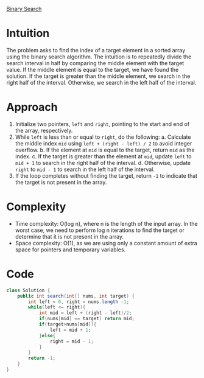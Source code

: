 [Binary Search](https://leetcode.com/problems/binary-search/description/)

# Intuition
The problem asks to find the index of a target element in a sorted array using the binary search algorithm. The intuition is to repeatedly divide the search interval in half by comparing the middle element with the target value. If the middle element is equal to the target, we have found the solution. If the target is greater than the middle element, we search in the right half of the interval. Otherwise, we search in the left half of the interval.

# Approach
1. Initialize two pointers, `left` and `right`, pointing to the start and end of the array, respectively.
2. While `left` is less than or equal to `right`, do the following:
   a. Calculate the middle index `mid` using `left + (right - left) / 2` to avoid integer overflow.
   b. If the element at `mid` is equal to the target, return `mid` as the index.
   c. If the target is greater than the element at `mid`, update `left` to `mid + 1` to search in the right half of the interval.
   d. Otherwise, update `right` to `mid - 1` to search in the left half of the interval.
3. If the loop completes without finding the target, return `-1` to indicate that the target is not present in the array.

# Complexity
- Time complexity: O(log n), where n is the length of the input array. In the worst case, we need to perform log n iterations to find the target or determine that it is not present in the array.
- Space complexity: O(1), as we are using only a constant amount of extra space for pointers and temporary variables.

# Code
```java
class Solution {
    public int search(int[] nums, int target) {
        int left = 0, right = nums.length -1;
        while(left <= right){
            int mid = left + (right - left)/2;
            if(nums[mid] == target) return mid;
            if(target>nums[mid]){
                left = mid + 1;
            }else{
                right = mid - 1;
            }
        }
        return -1;
    }
}
```